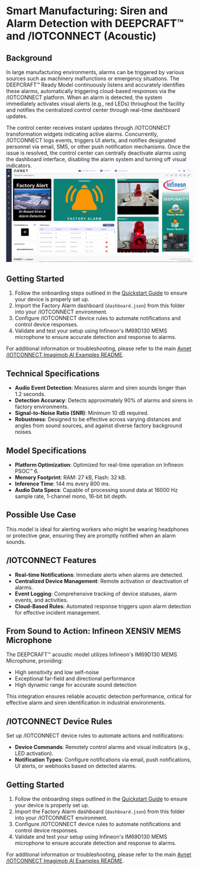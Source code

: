 # Smart Manufacturing: Siren and Alarm Detection with DEEPCRAFT™ and /IOTCONNECT (Acoustic)

## Background
In large manufacturing environments, alarms can be triggered by various sources such as machinery malfunctions or emergency situations. The DEEPCRAFT™ Ready Model continuously listens and accurately identifies these alarms, automatically triggering cloud-based responses via the /IOTCONNECT platform. When an alarm is detected, the system immediately activates visual alerts (e.g., red LEDs) throughout the facility and notifies the centralized control center through real-time dashboard updates.

The control center receives instant updates through /IOTCONNECT transformation widgets indicating active alarms. Concurrently, /IOTCONNECT logs events, triggers UI alerts, and notifies designated personnel via email, SMS, or other push notification mechanisms. Once the issue is resolved, the control center can centrally deactivate alarms using the dashboard interface, disabling the alarm system and turning off visual indicators.
![Factory Alarm Dashboard](../factory-alarm/factory_alarm_dashboard.png)
## Getting Started

1. Follow the onboarding steps outlined in the [Quickstart Guide](https://github.com/avnet-iotconnect/avnet-iotc-mtb-ai-imagimob-rm/blob/main/QUICKSTART.md) to ensure your device is properly set up.
2. Import the Factory Alarm dashboard (`dashboard.json`) from this folder into your /IOTCONNECT environment.
3. Configure /IOTCONNECT device rules to automate notifications and control device responses.
4. Validate and test your setup using Infineon's IM69D130 MEMS microphone to ensure accurate detection and response to alarms.

For additional information or troubleshooting, please refer to the main [Avnet /IOTCONNECT Imagimob AI Examples README](../README.md).

## Technical Specifications
- **Audio Event Detection**: Measures alarm and siren sounds longer than 1.2 seconds.
- **Detection Accuracy**: Detects approximately 90% of alarms and sirens in factory environments.
- **Signal-to-Noise Ratio (SNR)**: Minimum 10 dB required.
- **Robustness**: Designed to be effective across varying distances and angles from sound sources, and against diverse factory background noises.

## Model Specifications
- **Platform Optimization**: Optimized for real-time operation on Infineon PSOC™ 6.
- **Memory Footprint**: RAM: 27 kB, Flash: 32 kB.
- **Inference Time**: 144 ms every 800 ms.
- **Audio Data Specs**: Capable of processing sound data at 16000 Hz sample rate, 1-channel mono, 16-bit bit depth.

## Possible Use Case
This model is ideal for alerting workers who might be wearing headphones or protective gear, ensuring they are promptly notified when an alarm sounds.

## /IOTCONNECT Features
- **Real-time Notifications**: Immediate alerts when alarms are detected.
- **Centralized Device Management**: Remote activation or deactivation of alarms.
- **Event Logging**: Comprehensive tracking of device statuses, alarm events, and activities.
- **Cloud-Based Rules**: Automated response triggers upon alarm detection for effective incident management.

## From Sound to Action: Infineon XENSIV MEMS Microphone
The DEEPCRAFT™ acoustic model utilizes Infineon's IM69D130 MEMS Microphone, providing:
- High sensitivity and low self-noise
- Exceptional far-field and directional performance
- High dynamic range for accurate sound detection

This integration ensures reliable acoustic detection performance, critical for effective alarm and siren identification in industrial environments.

## /IOTCONNECT Device Rules
Set up /IOTCONNECT device rules to automate actions and notifications:
- **Device Commands**: Remotely control alarms and visual indicators (e.g., LED activation).
- **Notification Types**: Configure notifications via email, push notifications, UI alerts, or webhooks based on detected alarms.

## Getting Started

1. Follow the onboarding steps outlined in the [Quickstart Guide](https://github.com/avnet-iotconnect/avnet-iotc-mtb-ai-imagimob-rm/blob/main/QUICKSTART.md) to ensure your device is properly set up.
2. Import the Factory Alarm dashboard (`dashboard.json`) from this folder into your /IOTCONNECT environment.
3. Configure /IOTCONNECT device rules to automate notifications and control device responses.
4. Validate and test your setup using Infineon's IM69D130 MEMS microphone to ensure accurate detection and response to alarms.

For additional information or troubleshooting, please refer to the main [Avnet /IOTCONNECT Imagimob AI Examples README](../README.md).


